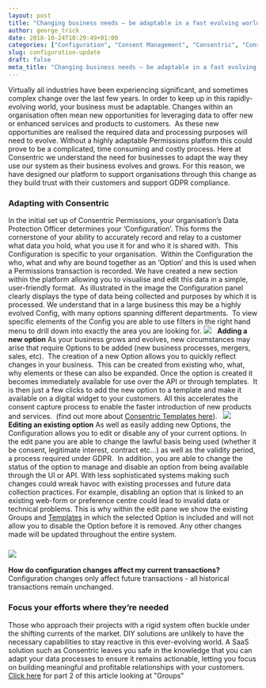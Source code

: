 ```yaml
---
layout: post
title: "Changing business needs – be adaptable in a fast evolving world"
author: george_trick
date: 2018-10-24T10:29:49+01:00
categories: ["Configuration", "Consent Management", "Consentric", "Consentric Permissions", "Data Discovery", "data management", "Data Privacy", "Data Protection", "GDPR", "General Data Protection Regulation", "My Life Digital", "Opinions", "Personal Data Management"]
slug: configuration-update
draft: false
meta_title: "Changing business needs – be adaptable in a fast evolving world"
---
```


Virtually all industries have been experiencing significant, and sometimes complex change over the last few years. In order to keep up in this rapidly-evolving world, your business must be adaptable. Changes within an organisation often mean new opportunities for leveraging data to offer new or enhanced services and products to customers.  As these new opportunities are realised the required data and processing purposes will need to evolve. Without a highly adaptable Permissions platform this could prove to be a complicated, time consuming and costly process. Here at Consentric we understand the need for businesses to adapt the way they use our system as their business evolves and grows. For this reason, we have designed our platform to support organisations through this change as they build trust with their customers and support GDPR compliance.

### Adapting with Consentric

In the initial set up of Consentric Permissions, your organisation’s Data Protection Officer determines your ‘Configuration’. This forms the cornerstone of your ability to accurately record and relay to a customer what data you hold, what you use it for and who it is shared with.  This Configuration is specific to your organisation.  Within the Configuration the who, what and why are bound together as an ‘Option’ and this is used when a Permissions transaction is recorded. We have created a new section within the platform allowing you to visualise and edit this data in a simple, user-friendly format.  As illustrated in the image the Configuration panel clearly displays the type of data being collected and purposes by which it is processed. We understand that in a large business this may be a highly evolved Config, with many options spanning different departments.  To view specific elements of the Config you are able to use filters in the right hand menu to drill down into exactly the area you are looking for. ![](./config.png)   **Adding a new option** As your business grows and evolves, new circumstances may arise that require Options to be added (new business processes, mergers, sales, etc).  The creation of a new Option allows you to quickly reflect changes in your business.  This can be created from existing who, what, why elements or these can also be expanded. Once the option is created it becomes immediately available for use over the API or through templates.  It is then just a few clicks to add the new option to a template and make it available on a digital widget to your customers. All this accelerates the consent capture process to enable the faster introduction of new products and services.  (find out more about [Consentric Templates here](https://consentric.io/improve-the-consumer-data-experience-and-build-trust-with-consentric-templates/)).   ![](./Add-option-01.jpg)   **Editing an existing option** As well as easily adding new Options, the Configuration allows you to edit or disable any of your current options. In the edit pane you are able to change the lawful basis being used (whether it be consent, legitimate interest, contract etc…) as well as the validity period, a process required under GDPR.  In addition, you are able to change the status of the option to manage and disable an option from being available through the UI or API. With less sophisticated systems making such changes could wreak havoc with existing processes and future data collection practices. For example, disabling an option that is linked to an existing web-form or preference centre could lead to invalid data or technical problems. This is why within the edit pane we show the existing Groups and [Templates](https://consentric.io/improve-the-consumer-data-experience-and-build-trust-with-consentric-templates/) in which the selected Option is included and will not allow you to disable the Option before it is removed. Any other changes made will be updated throughout the entire system.

### ![](./filter.png)

**How do configuration changes affect my current transactions?** Configuration changes only affect future transactions - all historical transactions remain unchanged.

### Focus your efforts where they’re needed

Those who approach their projects with a rigid system often buckle under the shifting currents of the market. DIY solutions are unlikely to have the necessary capabilities to stay reactive in this ever-evolving world. A SaaS solution such as Consentric leaves you safe in the knowledge that you can adapt your data processes to ensure it remains actionable, letting you focus on building meaningful and profitable relationships with your customers. [Click here](https://consentric.io/consentric-groups-update/) for part 2 of this article looking at "Groups"